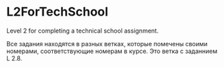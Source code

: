 # L2ForTechSchool
Level 2 for completing a technical school assignment.

Все задания находятся в разных ветках, которые помечены своими номерами, соответствующие номерам в курсе.
Это ветка с заданнием L 2.8.
